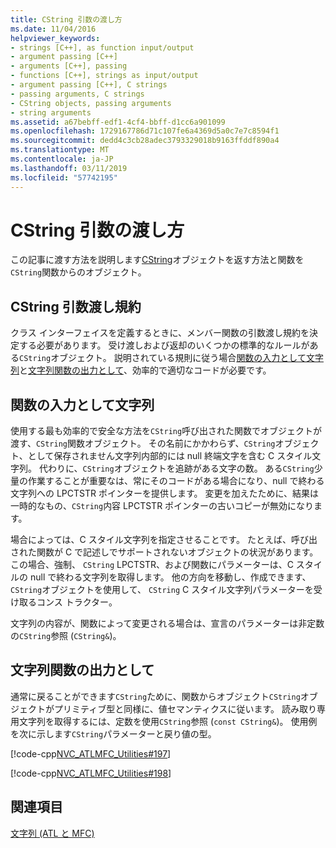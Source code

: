 ```yaml
---
title: CString 引数の渡し方
ms.date: 11/04/2016
helpviewer_keywords:
- strings [C++], as function input/output
- argument passing [C++]
- arguments [C++], passing
- functions [C++], strings as input/output
- argument passing [C++], C strings
- passing arguments, C strings
- CString objects, passing arguments
- string arguments
ms.assetid: a67bebff-edf1-4cf4-bbff-d1cc6a901099
ms.openlocfilehash: 1729167786d71c107fe6a4369d5a0c7e7c8594f1
ms.sourcegitcommit: dedd4c3cb28adec3793329018b9163ffddf890a4
ms.translationtype: MT
ms.contentlocale: ja-JP
ms.lasthandoff: 03/11/2019
ms.locfileid: "57742195"
---
```

# <a name="cstring-argument-passing"></a>CString 引数の渡し方

この記事に渡す方法を説明します[CString](../atl-mfc-shared/reference/cstringt-class.md)オブジェクトを返す方法と関数を`CString`関数からのオブジェクト。

##  <a name="_core_cstring_argument.2d.passing_conventions"></a> CString 引数渡し規約

クラス インターフェイスを定義するときに、メンバー関数の引数渡し規約を決定する必要があります。 受け渡しおよび返却のいくつかの標準的なルールがある`CString`オブジェクト。 説明されている規則に従う場合[関数の入力として文字列](#_core_strings_as_function_inputs)と[文字列関数の出力として](#_core_strings_as_function_outputs)、効率的で適切なコードが必要です。

##  <a name="_core_strings_as_function_inputs"></a> 関数の入力として文字列

使用する最も効率的で安全な方法を`CString`呼び出された関数でオブジェクトが渡す、`CString`関数オブジェクト。 その名前にかかわらず、`CString`オブジェクト、として保存されません文字列内部的には null 終端文字を含む C スタイル文字列。 代わりに、`CString`オブジェクトを追跡がある文字の数。 ある`CString`少量の作業することが重要なは、常にそのコードがある場合になり、null で終わる文字列への LPCTSTR ポインターを提供します。 変更を加えたために、結果は一時的なもの、`CString`内容 LPCTSTR ポインターの古いコピーが無効になります。

場合によっては、C スタイル文字列を指定させることです。 たとえば、呼び出された関数が C で記述しでサポートされないオブジェクトの状況があります。 この場合、強制、 `CString` LPCTSTR、および関数にパラメーターは、C スタイルの null で終わる文字列を取得します。 他の方向を移動し、作成できます、`CString`オブジェクトを使用して、 `CString` C スタイル文字列パラメーターを受け取るコンス トラクター。

文字列の内容が、関数によって変更される場合は、宣言のパラメーターは非定数の`CString`参照 (`CString&`)。

##  <a name="_core_strings_as_function_outputs"></a> 文字列関数の出力として

通常に戻ることができます`CString`ために、関数からオブジェクト`CString`オブジェクトがプリミティブ型と同様に、値セマンティクスに従います。 読み取り専用文字列を取得するには、定数を使用`CString`参照 (`const CString&`)。 使用例を次に示します`CString`パラメーターと戻り値の型。

[!code-cpp[NVC_ATLMFC_Utilities#197](../atl-mfc-shared/codesnippet/cpp/cstring-argument-passing_1.cpp)]

[!code-cpp[NVC_ATLMFC_Utilities#198](../atl-mfc-shared/codesnippet/cpp/cstring-argument-passing_2.cpp)]

## <a name="see-also"></a>関連項目

[文字列 (ATL と MFC)](../atl-mfc-shared/strings-atl-mfc.md)
